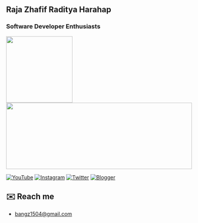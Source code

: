 ## Raja Zhafif Raditya Harahap
### Software Developer Enthusiasts

<p align="left">
<a href="https://github.com/brotherzhafif">
  <img height="180em" src="https://github-readme-stats-eight-theta.vercel.app/api?username=brotherzhafif&show_icons=true&theme=dark&include_all_commits=true&count_private=true"/>
  <img height="180em" width='100%' src="https://github-readme-stats.vercel.app/api/top-langs/?username=brotherzhafif&layout=compact&theme=dark&langs_count=6"/>
</a>
</p>

[![YouTube](https://img.shields.io/badge/YouTube-%23FF0000.svg?logo=YouTube&logoColor=white)](https://www.youtube.com/@BrotherZhafif/featured)
[![Instagram](https://img.shields.io/badge/Instagram-%23E4405F.svg?logo=Instagram&logoColor=white)](https://www.instagram.com/brotherzhafif/) 
[![Twitter](https://img.shields.io/badge/Twitter-%231DA1F2.svg?logo=Twitter&logoColor=white)](https://twitter.com/brotherzhafif) 
[![Blogger](https://img.shields.io/badge/Blogger-FF5722?logo=blogger&logoColor=white)](https://brotherzhafif1504.blogspot.com/p/brotherzhafif.html)

## ✉️ Reach me
- [bangz1504@gmail.com](mailto:bangz1504@gmail.com)
